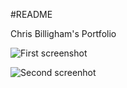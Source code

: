 #README

Chris Billigham's Portfolio

![First screenshot](https://www.dropbox.com/s/3ta8vpy1kf9948x/Screenshot%202014-03-02%2011.46.46.png?dl=1 "First screenshot")

![Second screenhot](https://www.dropbox.com/s/of1r54lu0pqym1l/Screenshot%202014-03-02%2012.52.15.png?dl=1 "Post index and tests")
